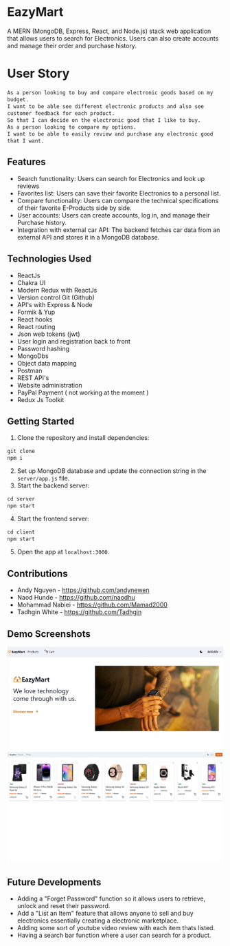 # EazyMart

A MERN (MongoDB, Express, React, and Node.js) stack web application that allows users to search for Electronics. Users can also create accounts and manage their order and purchase history.

# User Story 


```
As a person looking to buy and compare electronic goods based on my budget.
I want to be able see different electronic products and also see customer feedback for each product.
So that I can decide on the electronic good that I like to buy.
As a person looking to compare my options.
I want to be able to easily review and purchase any electronic good that I want.
```

## Features

- Search functionality: Users can search for Electronics and look up reviews
- Favorites list: Users can save their favorite Electronics to a personal list.
- Compare functionality: Users can compare the technical specifications of their favorite E-Products side by side.
- User accounts: Users can create accounts, log in, and manage their Purchase history.
- Integration with external car API: The backend fetches car data from an external API and stores it in a MongoDB database.

## Technologies Used
- ReactJs
- Chakra UI
- Modern Redux with ReactJs
- Version control Git (Github)
- API's with Express & Node
- Formik & Yup
- React hooks
- React routing
- Json web tokens (jwt)
- User login and registration back to front
- Password hashing
- MongoDbs
- Object data mapping
- Postman
- REST API's
- Website administration
- PayPal Payment ( not working at the moment )
- Redux Js Toolkit

## Getting Started

1. Clone the repository and install dependencies:

```
git clone
npm i 
```

2. Set up MongoDB database and update the connection string in the `server/app.js` file.
3. Start the backend server:

```
cd server
npm start
```

4. Start the frontend server:

```
cd client
npm start
```

5. Open the app at `localhost:3000`.

## Contributions

- Andy Nguyen - https://github.com/andynewen
- Naod Hunde - https://github.com/naodhu
- Mohammad Nabiei - https://github.com/Mamad2000
- Tadhgin White - https://github.com/Tadhgin

## Demo Screenshots
<img width="1080" src="./Screenshot (92).png">
<img width="1080" src="./Screenshot (94).png">



## Future Developments 
- Adding a "Forget Password" function so it allows users to retrieve, unlock and reset their password.
- Add a "List an Item" feature that allows anyone to sell and buy electronics essentially creating a electronic marketplace.
- Adding some sort of youtube video review with each item thats listed. 
- Having a search bar function where a user can search for a product.

